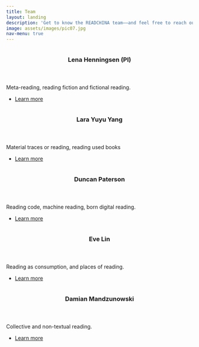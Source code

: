 ```yaml
---
title: Team
layout: landing
description: 'Get to know the READCHINA team——and feel free to reach out!'
image: assets/images/pic07.jpg
nav-menu: true
---
```


<!-- One -->
<section id="two" class="spotlights">
	<section>
		<a href="team/lena.html" class="image">
			<img src="{% link /assets/images/pic05.jpg %}" alt="" data-position="25% 25%" />
		</a>
		<div class="content">
			<div class="inner">
				<header class="major">
					<h3>Lena Henningsen (PI)</h3>
				</header>
				<p>Meta-reading, reading fiction and fictional reading.</p>
				<ul class="actions">
					<li><a href="team/lena.html" class="button">Learn more</a></li>
				</ul>
			</div>
		</div>
	</section>
	<section>
		<a href="team/lara.html" class="image">
			<img src="{% link /assets/images/pic04.jpg %}" alt="" data-position="25% 25%" />
		</a>
		<div class="content">
			<div class="inner">
				<header class="major">
					<h3>Lara Yuyu Yang</h3>
				</header>
				<p>Material traces or reading, reading used books</p>
				<ul class="actions">
					<li><a href="team/lara.html" class="button">Learn more</a></li>
				</ul>
			</div>
		</div>
	</section>
	<section>
		<a href="team/duncan.html" class="image">
			<img src="{% link /assets/images/pic02.jpg %}" alt="" data-position="top center" />
		</a>
		<div class="content">
			<div class="inner">
				<header class="major">
					<h3>Duncan Paterson</h3>
				</header>
				<p>Reading code, machine reading, born digital reading. </p>
				<ul class="actions">
					<li><a href="team/duncan.html" class="button">Learn more</a></li>
				</ul>
			</div>
		</div>
	</section>
	<section>
		<a href="team/eve.html" class="image">
			<img src="{% link /assets/images/pic10.jpg %}" alt="" data-position="25% 25%" />
		</a>
		<div class="content">
			<div class="inner">
				<header class="major">
					<h3>Eve Lin</h3>
				</header>
				<p>Reading as consumption, and places of reading.</p>
				<ul class="actions">
					<li><a href="team/eve.html" class="button">Learn more</a></li>
				</ul>
			</div>
		</div>
	</section>
	<section>
		<a href="team/damian.html" class="image">
			<img src="{% link /assets/images/pic01.jpg %}" alt="" data-position="center center" />
		</a>
		<div class="content">
			<div class="inner">
				<header class="major">
					<h3>Damian Mandzunowski</h3>
				</header>
				<p>Collective and non-textual reading.</p>
				<ul class="actions">
					<li><a href="team/damian.html" class="button">Learn more</a></li>
				</ul>
			</div>
		</div>
	</section>
</section>
</div>
